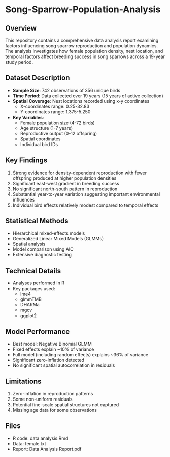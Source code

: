 # Song-Sparrow-Population-Analysis

## Overview
This repository contains a comprehensive data analysis report examining factors influencing song sparrow reproduction and population dynamics. The analysis investigates how female population density, nest location, and temporal factors affect breeding success in song sparrows across a 19-year study period.

## Dataset Description
- **Sample Size**: 742 observations of 356 unique birds
- **Time Period**: Data collected over 19 years (15 years of active collection)
- **Spatial Coverage**: Nest locations recorded using x-y coordinates
  - X-coordinates range: 0.25-32.83
  - Y-coordinates range: 1.375-5.250
- **Key Variables**:
  - Female population size (4-72 birds)
  - Age structure (1-7 years)
  - Reproductive output (0-12 offspring)
  - Spatial coordinates
  - Individual bird IDs

## Key Findings
1. Strong evidence for density-dependent reproduction with fewer offspring produced at higher population densities
2. Significant east-west gradient in breeding success
3. No significant north-south pattern in reproduction
4. Substantial year-to-year variation suggesting important environmental influences
5. Individual bird effects relatively modest compared to temporal effects

## Statistical Methods
- Hierarchical mixed-effects models
- Generalized Linear Mixed Models (GLMMs)
- Spatial analysis
- Model comparison using AIC
- Extensive diagnostic testing

## Technical Details
- Analyses performed in R
- Key packages used:
  - lme4
  - glmmTMB
  - DHARMa
  - mgcv
  - ggplot2

## Model Performance
- Best model: Negative Binomial GLMM
- Fixed effects explain ~10% of variance
- Full model (including random effects) explains ~36% of variance
- Significant zero-inflation detected
- No significant spatial autocorrelation in residuals

## Limitations
1. Zero-inflation in reproduction patterns
2. Some non-uniform residuals
3. Potential fine-scale spatial structures not captured
4. Missing age data for some observations

## Files
- R code: data analysis.Rmd
- Data: female.txt
- Report: Data Analysis Report.pdf
